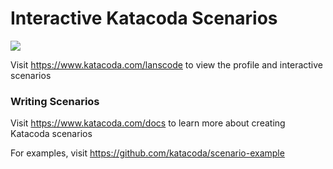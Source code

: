 # Interactive Katacoda Scenarios

[![](http://shields.katacoda.com/katacoda/lanscode/count.svg)](https://www.katacoda.com/lanscode "Get your profile on Katacoda.com")

Visit https://www.katacoda.com/lanscode to view the profile and interactive scenarios

### Writing Scenarios
Visit https://www.katacoda.com/docs to learn more about creating Katacoda scenarios

For examples, visit https://github.com/katacoda/scenario-example
